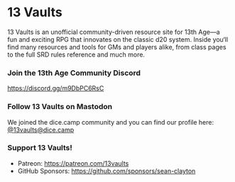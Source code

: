 # 13 Vaults

13 Vaults is an unofficial community-driven resource site for 13th Age—a fun and exciting RPG that innovates on the classic d20 system. Inside you‘ll find many resources and tools for GMs and players alike, from class pages to the full SRD rules reference and much more.

### Join the 13th Age Community Discord

https://discord.gg/m9DbPC6RsC

### Follow 13 Vaults on Mastodon

We joined the dice.camp community and you can find our profile here: [@13vaults@dice.camp](https://dice.camp/@13vaults)

### Support 13 Vaults!

- Patreon: https://patreon.com/13vaults
- GitHub Sponsors: https://github.com/sponsors/sean-clayton
